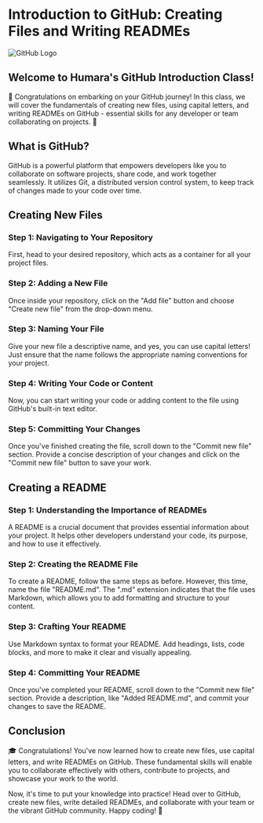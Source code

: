 # Introduction to GitHub: Creating Files and Writing READMEs

![GitHub Logo](https://github.githubassets.com/images/modules/logos_page/GitHub-Mark.png)

## Welcome to Humara's GitHub Introduction Class!

🎉 Congratulations on embarking on your GitHub journey! In this class, we will cover the fundamentals of creating new files, using capital letters, and writing READMEs on GitHub - essential skills for any developer or team collaborating on projects. 🚀

## What is GitHub?

GitHub is a powerful platform that empowers developers like you to collaborate on software projects, share code, and work together seamlessly. It utilizes Git, a distributed version control system, to keep track of changes made to your code over time.

## Creating New Files

### Step 1: Navigating to Your Repository

First, head to your desired repository, which acts as a container for all your project files.

### Step 2: Adding a New File

Once inside your repository, click on the "Add file" button and choose "Create new file" from the drop-down menu.

### Step 3: Naming Your File

Give your new file a descriptive name, and yes, you can use capital letters! Just ensure that the name follows the appropriate naming conventions for your project.

### Step 4: Writing Your Code or Content

Now, you can start writing your code or adding content to the file using GitHub's built-in text editor.

### Step 5: Committing Your Changes

Once you've finished creating the file, scroll down to the "Commit new file" section. Provide a concise description of your changes and click on the "Commit new file" button to save your work.

## Creating a README

### Step 1: Understanding the Importance of READMEs

A README is a crucial document that provides essential information about your project. It helps other developers understand your code, its purpose, and how to use it effectively.

### Step 2: Creating the README File

To create a README, follow the same steps as before. However, this time, name the file "README.md". The ".md" extension indicates that the file uses Markdown, which allows you to add formatting and structure to your content.

### Step 3: Crafting Your README

Use Markdown syntax to format your README. Add headings, lists, code blocks, and more to make it clear and visually appealing.

### Step 4: Committing Your README

Once you've completed your README, scroll down to the "Commit new file" section. Provide a description, like "Added README.md", and commit your changes to save the README.

## Conclusion

🎓 Congratulations! You've now learned how to create new files, use capital letters, and write READMEs on GitHub. These fundamental skills will enable you to collaborate effectively with others, contribute to projects, and showcase your work to the world.

Now, it's time to put your knowledge into practice! Head over to GitHub, create new files, write detailed READMEs, and collaborate with your team or the vibrant GitHub community. Happy coding! 🚀
